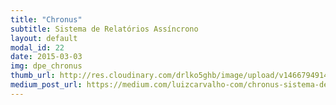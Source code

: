 ```yaml
---
title: "Chronus"
subtitle: Sistema de Relatórios Assíncrono
layout: default
modal_id: 22
date: 2015-03-03
img: dpe_chronus
thumb_url: http://res.cloudinary.com/drlko5ghb/image/upload/v1466794914/jfui1ulllomepdo43zyf.png
medium_post_url: https://medium.com/luizcarvalho-com/chronus-sistema-de-gera%C3%A7%C3%A3o-de-relat%C3%B3rios-ass%C3%ADncronos-ea044dd9f45b
---
```

